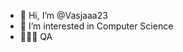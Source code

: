 - 👋 Hi, I’m @Vasjaaa23
- 👀 I’m interested in Computer Science 
- 👨🏻‍💻 QA 

<!---
Vasjaaa23/Vasjaaa23 is a ✨ special ✨ repository because its `README.md` (this file) appears on your GitHub profile.
You can click the Preview link to take a look at your changes.
--->
